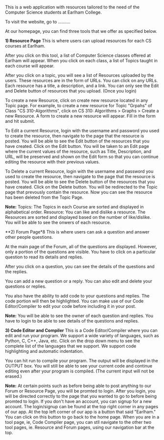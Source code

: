 This is a web application with resources tailored to the need of the Computer Science students at Earlham College.

To visit the website, go to ..........

At our homepage, you can find three tools that we offer as specified below.

**1) Resource Page**
This is where users can upload resources for each CS courses at Earlham.

After you click on this tool, a list of Computer Science classes offered at Earlham will appear. When you click on each class, a list of Topics taught in 
each course will appear. 

After you click on a topic, you will see a list of Resources uploaded by the users. These resources are in the form of URLs. You can click on any URLs.
Each resource has a title, a description, and a link. 
You can only see the Edit and Delete button of resources that you upload. (Once you login)

To create a new Resource, click on create new resource located in any Topic page. For example, to create a new resource for Topic "Grpahs" of Class "CS 310-Algorithms",
click on CS 310: Algorithms > Graphs > Create a new Resource. A form to create a new resource will appear. Fill in the form and hit submit.

To Edit a current Resource, login with the username and password you used to create the resource, then navigate to the page that the resource is posted. You 
will be able to see the Edit button of the resources that you have created. Click on the Edit button. You will be taken to an Edit page where the current values
of the resource, such as Title, Description, and URL, will be preserved and shown on the Edit form so that you can continue editing the resource with their 
previous values.

To Delete a current Resource, login with the username and password you used to create the resource, then navigate to the page that the resource is posted. You 
will be able to see the Delete button of the resources that you have created. Click on the Delete button. You will be redirected to the Topic page that prevously
contain the resource. Now you can see the resource has been deleted from the Topic Page.

**Note:**
Topics: The Topics in each Course are sorted and displayed in alphabetical order.
Resource: You can like and dislike a resource. The Resources are sorted and displayed based on the number of like/dislike.
You will be able to see the onwers of each resource.

**2) Forum Page*8
This is where users can ask a question and answer other people questions.

At the main page of the Forum, all of the questions are displayed. However, only a portion of the questions are visible. You have to click on a particular
question to read its details and replies.

After you click on a question, you can see the details of the questions and the replies. 

You can add a new question or a reply. You can also edit and delete your questions or replies.

You also have the ability to add code to your questions and replies. The code portion will then be highlighted. You can make use of our Code Editor/Compiler to 
edit your code before including it in your post.

**Note:**
You will be able to see the owner of each question and replies.
You have to login to be able to see details of the questions and replies.

**3) Code Editor and Compiler**
This is a Code Editor/Compiler where you can edit and run your program. 
We support a wide variety of languages, such as Python, C, C++, Java, etc. Click on the drop down menu to see the complete list of the languages that we support.
We support code highlighting and automatic indentation.

You can hit run to compile your program. The output will be displayed in the OUTPUT box. You will still be able to see your current code and continue editing 
even after your program is compiled. (The current input will not be erased.)

**Note:**
At certain points such as before being able to post anything to our Forum or Resource Page, you will be promted to login. After you login, you will be directed correctly 
to the page that you wanted to go to before being promted to login.
If you don't have an account, you can signup for a new account. The login/signup can be found at the top right corner in any pages of our app.
At the top left corner of our app is a button that said "Earlham." You can click on this button to go back to the home page.
When you are in a tool page, ie, Code Compiler page, you can stll navigate to the other two tool pages, ie. Resource and Forum pages, using our navigation bar 
at the top.
